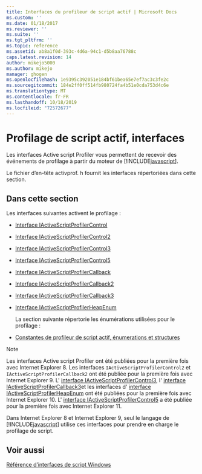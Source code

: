 ```yaml
---
title: Interfaces du profileur de script actif | Microsoft Docs
ms.custom: ''
ms.date: 01/18/2017
ms.reviewer: ''
ms.suite: ''
ms.tgt_pltfrm: ''
ms.topic: reference
ms.assetid: ab8a1f0d-393c-4d6a-94c1-d5b8aa76788c
caps.latest.revision: 14
author: mikejo5000
ms.author: mikejo
manager: ghogen
ms.openlocfilehash: 1e9395c392051e184bf61bea65e7ef7ac3c3fe2c
ms.sourcegitcommit: 184e2ff0ff514fb980724fa4b51e0cda753d4c6e
ms.translationtype: MT
ms.contentlocale: fr-FR
ms.lasthandoff: 10/18/2019
ms.locfileid: "72572677"
---
```

# <a name="active-script-profiler-interfaces"></a>Profilage de script actif, interfaces
Les interfaces Active script Profiler vous permettent de recevoir des événements de profilage à partir du moteur de [!INCLUDE[javascript](../../javascript/includes/javascript-md.md)].  
  
 Le fichier d’en-tête activprof. h fournit les interfaces répertoriées dans cette section.  
  
## <a name="in-this-section"></a>Dans cette section  
 Les interfaces suivantes activent le profilage :  
  
- [Interface IActiveScriptProfilerControl](../../winscript/reference/iactivescriptprofilercontrol-interface.md)  
  
- [Interface IActiveScriptProfilerControl2](../../winscript/reference/iactivescriptprofilercontrol2-interface.md)  
  
- [Interface IActiveScriptProfilerControl3](../../winscript/reference/iactivescriptprofilercontrol3-interface.md)  
  
- [Interface IActiveScriptProfilerControl5](../../winscript/reference/iactivescriptprofilercontrol5-interface.md)  
  
- [Interface IActiveScriptProfilerCallback](../../winscript/reference/iactivescriptprofilercallback-interface.md)  
  
- [Interface IActiveScriptProfilerCallback2](../../winscript/reference/iactivescriptprofilercallback2-interface.md)  
  
- [Interface IActiveScriptProfilerCallback3](../../winscript/reference/iactivescriptprofilercallback3-interface.md)  
  
- [Interface IActiveScriptProfilerHeapEnum](../../winscript/reference/iactivescriptprofilerheapenum-interface.md)  
  
  La section suivante répertorie les énumérations utilisées pour le profilage :  
  
- [Constantes de profileur de script actif, énumerations et structures](../../winscript/reference/active-script-profiler-constants-enumerations-and-structures.md)  
  
> [!NOTE]
> Les interfaces Active script Profiler ont été publiées pour la première fois avec Internet Explorer 8. Les interfaces `IActiveScriptProfilerControl2` et `IActiveScriptProfilerCallback2` ont été publiée pour la première fois avec Internet Explorer 9. L' [interface IActiveScriptProfilerControl3](../../winscript/reference/iactivescriptprofilercontrol3-interface.md), l' [interface IActiveScriptProfilerCallback3](../../winscript/reference/iactivescriptprofilercallback3-interface.md)et les interfaces d' [interface IActiveScriptProfilerHeapEnum](../../winscript/reference/iactivescriptprofilerheapenum-interface.md) ont été publiées pour la première fois avec Internet Explorer 10. L' [interface IActiveScriptProfilerControl5](../../winscript/reference/iactivescriptprofilercontrol5-interface.md) a été publiée pour la première fois avec Internet Explorer 11.  
>   
> Dans Internet Explorer 8 et Internet Explorer 9, seul le langage de [!INCLUDE[javascript](../../javascript/includes/javascript-md.md)] utilise ces interfaces pour prendre en charge le profilage de script.  
  
## <a name="see-also"></a>Voir aussi  
 [Référence d’interfaces de script Windows](../../winscript/reference/windows-script-interfaces-reference.md)